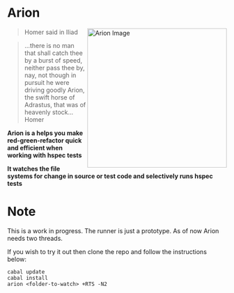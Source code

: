 # Arion 

<img src="http://s1.hubimg.com/u/7984120_f260.jpg"
 alt="Arion Image" title="arion" align="right" height="320px"/>

> Homer said in Iliad

> ...there is no man that shall catch thee by a burst of speed, neither pass thee by,
> nay, not though in pursuit he were driving goodly Arion,
> the swift horse of Adrastus, that was of heavenly stock...
> Homer


**Arion is a helps you make red-green-refactor quick and efficient when working with hspec tests**

**It watches the file systems for change in source or test code and selectively runs hspec tests**


# Note
This is a work in progress. The runner is just a prototype. As of now Arion needs two threads. 

If you wish to try it out then clone the repo and follow the instructions below:

```cabal
cabal update
cabal install
arion <folder-to-watch> +RTS -N2
```
